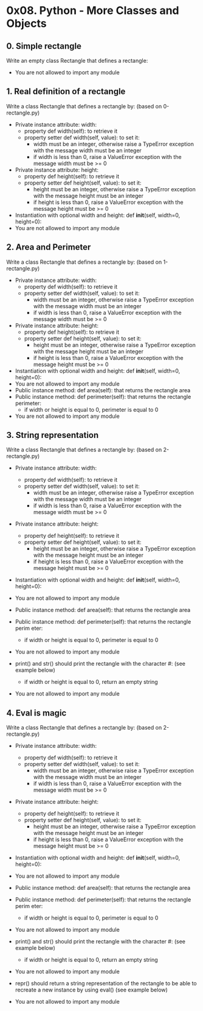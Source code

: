 # 0x08. Python - More Classes and Objects

## 0. Simple rectangle

Write an empty class Rectangle that defines a rectangle:

* You are not allowed to import any module

## 1. Real definition of a rectangle

Write a class Rectangle that defines a rectangle by: (based on 0-rectangle.py)

* Private instance attribute: width:
  * property def width(self): to retrieve it
  * property setter def width(self, value): to set it:
    * width must be an integer, otherwise raise a TypeError exception with the message width must be an integer
    * if width is less than 0, raise a ValueError exception with the message width must be >= 0
* Private instance attribute: height:
  * property def height(self): to retrieve it
  * property setter def height(self, value): to set it:
    * height must be an integer, otherwise raise a TypeError exception with the message height must be an integer
    * if height is less than 0, raise a ValueError exception with the message height must be >= 0
* Instantiation with optional width and height: def __init__(self, width=0, height=0):
* You are not allowed to import any module

## 2. Area and Perimeter

Write a class Rectangle that defines a rectangle by: (based on 1-rectangle.py)

* Private instance attribute: width:
  * property def width(self): to retrieve it
  * property setter def width(self, value): to set it:
    * width must be an integer, otherwise raise a TypeError exception with the message width must be an integer
    * if width is less than 0, raise a ValueError exception with the message width must be >= 0
* Private instance attribute: height:
  * property def height(self): to retrieve it
  * property setter def height(self, value): to set it:
    * height must be an integer, otherwise raise a TypeError exception with the message height must be an integer
    * if height is less than 0, raise a ValueError exception with the message height must be >= 0
* Instantiation with optional width and height: def __init__(self, width=0, height=0):
* You are not allowed to import any module
* Public instance method: def area(self): that returns the rectangle area
* Public instance method: def perimeter(self): that returns the rectangle perimeter:
  * if width or height is equal to 0, perimeter is equal to 0
* You are not allowed to import any module

## 3. String representation

Write a class Rectangle that defines a rectangle by: (based on 2-rectangle.py)

* Private instance attribute: width:
  * property def width(self): to retrieve it
  * property setter def width(self, value): to set it:
    * width must be an integer, otherwise raise a TypeError exception with the message width must be an integer
    * if width is less than 0, raise a ValueError exception with the message width must be >= 0
* Private instance attribute: height:
  * property def height(self): to retrieve it
  * property setter def height(self, value): to set it:
    * height must be an integer, otherwise raise a TypeError exception with the message height must be an integer
    * if height is less than 0, raise a ValueError exception with the message height must be >= 0
* Instantiation with optional width and height: def __init__(self, width=0, height=0):
* You are not allowed to import any module
* Public instance method: def area(self): that returns the rectangle area
* Public instance method: def perimeter(self): that returns the rectangle perim eter:
  * if width or height is equal to 0, perimeter is equal to 0
* You are not allowed to import any module

* print() and str() should print the rectangle with the character #: (see example below)
  * if width or height is equal to 0, return an empty string
* You are not allowed to import any module


## 4. Eval is magic

Write a class Rectangle that defines a rectangle by: (based on 2-rectangle.py)

* Private instance attribute: width:
  * property def width(self): to retrieve it
  * property setter def width(self, value): to set it:
    * width must be an integer, otherwise raise a TypeError exception with the message width must be an integer
    * if width is less than 0, raise a ValueError exception with the message width must be >= 0
* Private instance attribute: height:
  * property def height(self): to retrieve it
  * property setter def height(self, value): to set it:
    * height must be an integer, otherwise raise a TypeError exception with the message height must be an integer
    * if height is less than 0, raise a ValueError exception with the message height must be >= 0
* Instantiation with optional width and height: def __init__(self, width=0, height=0):
* You are not allowed to import any module
* Public instance method: def area(self): that returns the rectangle area
* Public instance method: def perimeter(self): that returns the rectangle perim eter:
  * if width or height is equal to 0, perimeter is equal to 0
* You are not allowed to import any module

* print() and str() should print the rectangle with the character #: (see example below)
  * if width or height is equal to 0, return an empty string
* You are not allowed to import any module

* repr() should return a string representation of the rectangle to be able to recreate a new instance by using eval() (see example below)
* You are not allowed to import any module